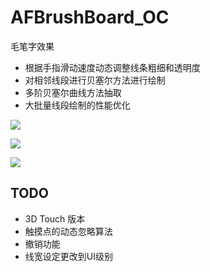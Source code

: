 # AFBrushBoard_OC
毛笔字效果

- 根据手指滑动速度动态调整线条粗细和透明度
- 对相邻线段进行贝塞尔方法进行绘制
- 多阶贝塞尔曲线方法抽取
- 大批量线段绘制的性能优化

![](/章.PNG)

![](/锋.PNG)

![](/郭.PNG)

## TODO

- 3D Touch 版本
- 触摸点的动态忽略算法
- 撤销功能
- 线宽设定更改到UI级别


